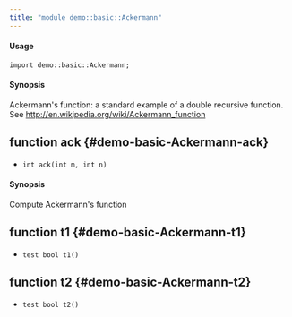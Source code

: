 ```yaml
---
title: "module demo::basic::Ackermann"
---
```


#### Usage

`import demo::basic::Ackermann;`

#### Synopsis

Ackermann's function: a standard example of a double recursive function.
See <http://en.wikipedia.org/wiki/Ackermann_function>


## function ack {#demo-basic-Ackermann-ack}

* ``int ack(int m, int n)``

#### Synopsis

Compute Ackermann's function

## function t1 {#demo-basic-Ackermann-t1}

* ``test bool t1()``

## function t2 {#demo-basic-Ackermann-t2}

* ``test bool t2()``

